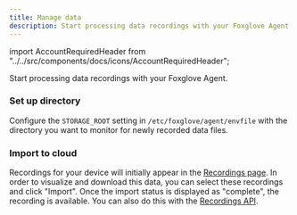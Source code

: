 ```yaml
---
title: Manage data
description: Start processing data recordings with your Foxglove Agent.
---
```


import AccountRequiredHeader from "../../src/components/docs/icons/AccountRequiredHeader";

<AccountRequiredHeader badgeText="Requires Enterprise plan" />

Start processing data recordings with your Foxglove Agent.

### Set up directory

Configure the `STORAGE_ROOT` setting in `/etc/foxglove/agent/envfile` with the directory you want to monitor for newly recorded data files.

### Import to cloud

Recordings for your device will initially appear in the [Recordings page](https://console.foxglove.dev/recordings). In order to visualize and download this data, you can select these recordings and click "Import". Once the import status is displayed as "complete", the recording is available. You can also do this with the [Recordings API](https://docs.foxglove.dev/api/#tag/Recordings/paths/~1recordings~1%7Bid%7D~1import/post).
